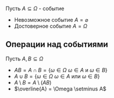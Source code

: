 Пусть $A \subseteq \Omega$ - событие

- Невозможное событие $A = \varnothing$
- Достоверное событие $A = \Omega$

## Операции над событиями

Пусть $A, B \subseteq \Omega$
- $AB = A \cap B = \{\omega \in \Omega\: \omega\in A \text{ и } \omega\in B\}$
- $A\cup B = \{\omega \in \Omega\: \omega\in A \text{ или } \omega\in B\}$
- $A \setminus B = A \setminus (AB)$
- $\overline{A} = \Omega \setminus A$

